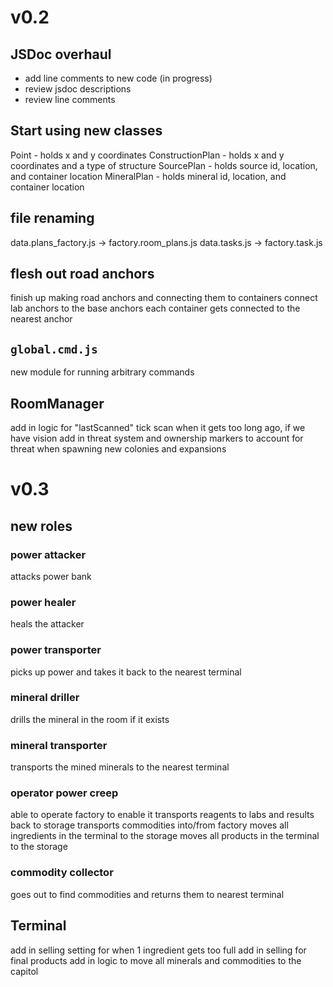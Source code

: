 # v0.2

## JSDoc overhaul
- add line comments to new code (in progress)
- review jsdoc descriptions
- review line comments

## Start using new classes
Point - holds x and y coordinates
ConstructionPlan - holds x and y coordinates and a type of structure
SourcePlan - holds source id, location, and container location
MineralPlan - holds mineral id, location, and container location

## file renaming
data.plans_factory.js -> factory.room_plans.js
data.tasks.js -> factory.task.js

## flesh out road anchors
finish up making road anchors and connecting them to containers
connect lab anchors to the base anchors
each container gets connected to the nearest anchor

## `global.cmd.js`
new module for running arbitrary commands

## RoomManager
add in logic for "lastScanned" tick
scan when it gets too long ago, if we have vision
add in threat system and ownership markers to
account for threat when spawning new colonies and expansions

# v0.3

## new roles

### power attacker
attacks power bank

### power healer
heals the attacker

### power transporter
picks up power and takes it back to the nearest terminal

### mineral driller
drills the mineral in the room if it exists

### mineral transporter
transports the mined minerals to the nearest terminal

### operator power creep
able to operate factory to enable it
transports reagents to labs and results back to storage
transports commodities into/from factory
moves all ingredients in the terminal to the storage
moves all products in the terminal to the storage

### commodity collector
goes out to find commodities and returns them to nearest terminal

## Terminal
add in selling setting for when 1 ingredient gets too full
add in selling for final products
add in logic to move all minerals and commodities to the capitol
